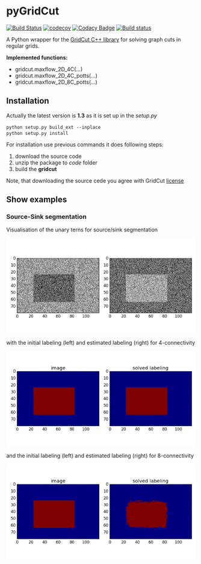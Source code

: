 # pyGridCut

[![Build Status](https://travis-ci.org/Borda/GridCut-python.svg?branch=master)](https://travis-ci.org/Borda/GridCut-python)
[![codecov](https://codecov.io/gh/Borda/GridCut-python/branch/master/graph/badge.svg)](https://codecov.io/gh/Borda/GridCut-python)
[![Codacy Badge](https://api.codacy.com/project/badge/Grade/e4562d3e10a94c4fa373630cab2e795f)](https://www.codacy.com/app/Borda/GridCut-python?utm_source=github.com&amp;utm_medium=referral&amp;utm_content=Borda/GridCut-python&amp;utm_campaign=Badge_Grade)
[![Build status](https://ci.appveyor.com/api/projects/status/dp9v07hx6cc6f8r5?svg=true)](https://ci.appveyor.com/project/Borda/pygridcut)

A Python wrapper for the [GridCut C++ library](http://www.gridcut.com/index.php) for solving graph cuts in regular grids.

**Implemented functions:**
 * gridcut.maxflow_2D_4C(...)
 * gridcut.maxflow_2D_4C_potts(...)
 * gridcut.maxflow_2D_8C_potts(...)


## Installation

Actually the latest version is **1.3** as it is set up in the _setup.py_ 

```
python setup.py build_ext --inplace
python setup.py install
```

For installation use previous commands it does following steps:
1. download the source code
1. unzip the package to _code_ folder
1. build the **gridcut**

Note, that downloading the source cede you agree with GridCut [license](http://www.gridcut.com/licensing.php) 

## Show examples

### Source-Sink segmentation

Visualisation of the unary terns for source/sink segmentation

![unary terms](./images/2cls_grid_unary.png)

with the initial labeling (left) and estimated labeling (right) for 4-connectivity

![labeling](./images/2cls_grid_labels_4c.png)

and the initial labeling (left) and estimated labeling (right) for 8-connectivity

![labeling](./images/2cls_grid_labels_8c.png)